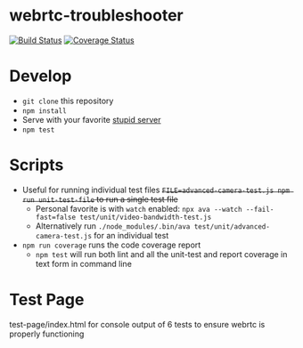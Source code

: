 # webrtc-troubleshooter

[![Build Status](https://travis-ci.org/MyPureCloud/webrtc-troubleshooter.svg?branch=master)](https://travis-ci.org/MyPureCloud/webrtc-troubleshooter)
[![Coverage Status](https://coveralls.io/repos/github/MyPureCloud/webrtc-troubleshooter/badge.svg?branch=master)](https://coveralls.io/github/MyPureCloud/webrtc-troubleshooter?branch=master)


# Develop

* `git clone` this repository
* `npm install`
* Serve with your favorite [stupid server](https://www.npmjs.com/package/stupid-server)
* `npm test`

# Scripts 

* Useful for running individual test files ~~`FILE=advanced-camera-test.js npm run unit-test-file` to run a single test file~~
  * Personal favorite is with `watch` enabled: `npx ava --watch --fail-fast=false test/unit/video-bandwidth-test.js`
  * Alternatively run `./node_modules/.bin/ava test/unit/advanced-camera-test.js` for an individual test
* `npm run coverage` runs the code coverage report
  * `npm test` will run both lint and all the unit-test and report coverage in text form in command line

# Test Page

test-page/index.html
for console output of 6 tests to ensure webrtc is properly functioning
